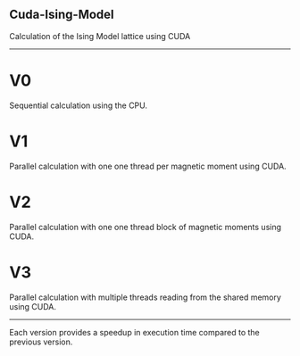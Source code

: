 ## Cuda-Ising-Model
Calculation of the Ising Model lattice using CUDA


----
# V0
Sequential calculation using the CPU.

# V1
Parallel calculation with one one thread per magnetic moment using CUDA.

# V2
Parallel calculation with one one thread block of magnetic moments using CUDA.

# V3
Parallel calculation with multiple threads reading from the shared memory using CUDA.


----
Each version provides a speedup in execution time compared to the previous version.
